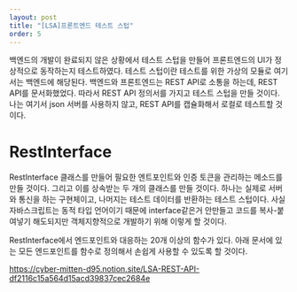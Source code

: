```yaml
---
layout: post
title: "[LSA]프론트엔드 테스트 스텁"
order: 5
---
```


백엔드의 개발이 완료되지 않은 상황에서 테스트 스텁을 만들어 프론트엔드의 UI가 정상적으로 동작하는지 테스트하였다. 테스트 스텁이란 테스트를 위한 가상의 모듈로 여기서는 백엔드에 해당된다. 백엔드와 프론트엔드는 REST API로 소통을 하는데, REST API를 문서화했었다. 따라서 REST API 정의서를 가지고 테스트 스텁을 만들 것이다. 나는 여기서 json 서버를 사용하지 않고, REST API를 캡슐화해서 로컬로 테스트할 것이다.

# RestInterface

RestInterface 클래스를 만들어 필요한 엔트포인트와 인증 토큰을 관리하는 메소드를 만들 것이다. 그리고 이를 상속받는 두 개의 클래스를 만들 것이다. 하나는 실제로 서버와 통신을 하는 구현체이고, 나머지는 테스트 데이터를 반환하는 테스트 스텁이다. 사실 자바스크립트는 동적 타입 언어이기 때문에 interface같은거 안만들고 코드를 복사-붙여넣기 해도되지만 객체지향적으로 개발하기 위해 이렇게 할 것이다.

RestInterface에서 엔드포인트와 대응하는 20개 이상의 함수가 있다. 아래 문서에 있는 모든 엔드포인트를 함수로 정의해서 손쉽게 사용할 수 있도록 할 것이다.

<https://cyber-mitten-d95.notion.site/LSA-REST-API-df2116c15a564d15acd39837cec2684e>